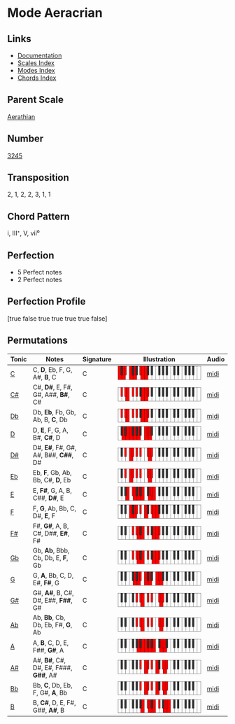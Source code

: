 # Mode Aeracrian

## Links

- [Documentation](README.md)
- [Scales Index](Scales.md)
- [Modes Index](Modes.md)
- [Chords Index](Chords.md)

## Parent Scale

[Aerathian](ScaleAerathian.md)

## Number

[3245](https://ianring.com/musictheory/scales/3245)

## Transposition

2, 1, 2, 2, 3, 1, 1

## Chord Pattern

i, III⁺, V, vii⁰

## Perfection

- 5 Perfect notes
- 2 Perfect notes

## Perfection Profile

[true false true true true true false]

## Permutations

| Tonic | Notes | Signature | Illustration | Audio |
|-------|-------|-----------|--------------|-------|
| [C](ModeCNaturalAeracrian.md) | C, **D**, Eb, F, G, A#, **B**, C | C | ![CNaturalAeracrian](ModeCNaturalAeracrian.png) | [midi](https://github.com/edipermadi/music/blob/main/docs/ModeCNaturalAeracrian.mid?raw=true) |
| [C#](ModeCSharpAeracrian.md) | C#, **D#**, E, F#, G#, A##, **B#**, C# | C | ![CSharpAeracrian](ModeCSharpAeracrian.png) | [midi](https://github.com/edipermadi/music/blob/main/docs/ModeCSharpAeracrian.mid?raw=true) |
| [Db](ModeDFlatAeracrian.md) | Db, **Eb**, Fb, Gb, Ab, B, **C**, Db | C | ![DFlatAeracrian](ModeDFlatAeracrian.png) | [midi](https://github.com/edipermadi/music/blob/main/docs/ModeDFlatAeracrian.mid?raw=true) |
| [D](ModeDNaturalAeracrian.md) | D, **E**, F, G, A, B#, **C#**, D | C | ![DNaturalAeracrian](ModeDNaturalAeracrian.png) | [midi](https://github.com/edipermadi/music/blob/main/docs/ModeDNaturalAeracrian.mid?raw=true) |
| [D#](ModeDSharpAeracrian.md) | D#, **E#**, F#, G#, A#, B##, **C##**, D# | C | ![DSharpAeracrian](ModeDSharpAeracrian.png) | [midi](https://github.com/edipermadi/music/blob/main/docs/ModeDSharpAeracrian.mid?raw=true) |
| [Eb](ModeEFlatAeracrian.md) | Eb, **F**, Gb, Ab, Bb, C#, **D**, Eb | C | ![EFlatAeracrian](ModeEFlatAeracrian.png) | [midi](https://github.com/edipermadi/music/blob/main/docs/ModeEFlatAeracrian.mid?raw=true) |
| [E](ModeENaturalAeracrian.md) | E, **F#**, G, A, B, C##, **D#**, E | C | ![ENaturalAeracrian](ModeENaturalAeracrian.png) | [midi](https://github.com/edipermadi/music/blob/main/docs/ModeENaturalAeracrian.mid?raw=true) |
| [F](ModeFNaturalAeracrian.md) | F, **G**, Ab, Bb, C, D#, **E**, F | C | ![FNaturalAeracrian](ModeFNaturalAeracrian.png) | [midi](https://github.com/edipermadi/music/blob/main/docs/ModeFNaturalAeracrian.mid?raw=true) |
| [F#](ModeFSharpAeracrian.md) | F#, **G#**, A, B, C#, D##, **E#**, F# | C | ![FSharpAeracrian](ModeFSharpAeracrian.png) | [midi](https://github.com/edipermadi/music/blob/main/docs/ModeFSharpAeracrian.mid?raw=true) |
| [Gb](ModeGFlatAeracrian.md) | Gb, **Ab**, Bbb, Cb, Db, E, **F**, Gb | C | ![GFlatAeracrian](ModeGFlatAeracrian.png) | [midi](https://github.com/edipermadi/music/blob/main/docs/ModeGFlatAeracrian.mid?raw=true) |
| [G](ModeGNaturalAeracrian.md) | G, **A**, Bb, C, D, E#, **F#**, G | C | ![GNaturalAeracrian](ModeGNaturalAeracrian.png) | [midi](https://github.com/edipermadi/music/blob/main/docs/ModeGNaturalAeracrian.mid?raw=true) |
| [G#](ModeGSharpAeracrian.md) | G#, **A#**, B, C#, D#, E##, **F##**, G# | C | ![GSharpAeracrian](ModeGSharpAeracrian.png) | [midi](https://github.com/edipermadi/music/blob/main/docs/ModeGSharpAeracrian.mid?raw=true) |
| [Ab](ModeAFlatAeracrian.md) | Ab, **Bb**, Cb, Db, Eb, F#, **G**, Ab | C | ![AFlatAeracrian](ModeAFlatAeracrian.png) | [midi](https://github.com/edipermadi/music/blob/main/docs/ModeAFlatAeracrian.mid?raw=true) |
| [A](ModeANaturalAeracrian.md) | A, **B**, C, D, E, F##, **G#**, A | C | ![ANaturalAeracrian](ModeANaturalAeracrian.png) | [midi](https://github.com/edipermadi/music/blob/main/docs/ModeANaturalAeracrian.mid?raw=true) |
| [A#](ModeASharpAeracrian.md) | A#, **B#**, C#, D#, E#, F###, **G##**, A# | C | ![ASharpAeracrian](ModeASharpAeracrian.png) | [midi](https://github.com/edipermadi/music/blob/main/docs/ModeASharpAeracrian.mid?raw=true) |
| [Bb](ModeBFlatAeracrian.md) | Bb, **C**, Db, Eb, F, G#, **A**, Bb | C | ![BFlatAeracrian](ModeBFlatAeracrian.png) | [midi](https://github.com/edipermadi/music/blob/main/docs/ModeBFlatAeracrian.mid?raw=true) |
| [B](ModeBNaturalAeracrian.md) | B, **C#**, D, E, F#, G##, **A#**, B | C | ![BNaturalAeracrian](ModeBNaturalAeracrian.png) | [midi](https://github.com/edipermadi/music/blob/main/docs/ModeBNaturalAeracrian.mid?raw=true) |
